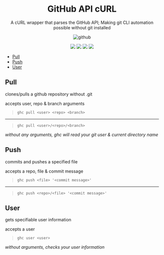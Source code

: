 <div align="center">
<h1>GitHub API cURL</h1>
<p>A cURL wrapper that parses the GitHub API; Making git CLI automation possible without git installed</p>

![github](https://miro.medium.com/max/1200/1*9PnPjPI65fGwLiMfluVLrw.jpeg)

<img src="https://img.shields.io/badge/Shell_Script-121011?style=for-the-badge&logo=gnu-bash&logoColor=white"></img>
<img src="https://img.shields.io/badge/Made%20with-Bash-1f425f.svg"></img>
<img src=https://img.shields.io/badge/Maintained%3F-yes-green.svg></img>
<img src="https://badge-size.herokuapp.com/wick3dr0se/github-api-curl/master/ghc"></img>
</div>

- [Pull](#pull)
- [Push](#push)
- [User](#user)

## Pull
clones/pulls a github repository without .git  

accepts user, repo & branch arguments  
> `ghc pull <user> <repo> <branch>`

--- 
> `ghc pull <user>/<repo>/<branch>`

_without any arguments, ghc will read your git user & current directory name_

## Push
commits and pushes a specified file

accepts a repo, file & commit message
> `ghc push <file> '<commit message>'`

---
>  `ghc push <repo>/<file> '<commit message>'`

## User
gets specifiable user information

accepts a user
> `ghc user <user>`

_without arguments, checks your user information_
